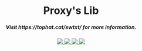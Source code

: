 <h1 align="center">Proxy's Lib</h1>  
<h5 align="center">Visit https://tophat.cat/swtxt/ for more information.</h5>
    
<p align="center">
<a href="https://discord.tophat.cat">
    <img src="https://img.shields.io/badge/Discord-TopHatCat-green.svg?style=flat&logo=Discord"/>
</a>  

<a href="https://www.curseforge.com/minecraft/mc-mods/proxys-lib">
    <img src="http://cf.way2muchnoise.eu/full_proxys-lib_downloads.svg"/>
</a>

<a href="https://www.curseforge.com/minecraft/mc-mods/proxys-lib">
    <img src="http://cf.way2muchnoise.eu/versions/Minecraft_proxys-lib_all.svg"/>
</a>  

<a href="https://github.com/ProxyNeko/proxys-lib/commits/master">
    <img src="https://img.shields.io/github/last-commit/ProxyNeko/proxys-lib.svg">
</a>  
</p>
